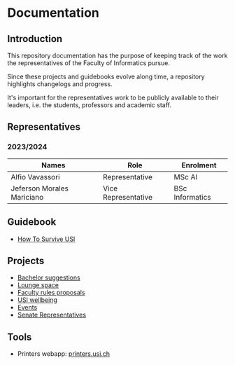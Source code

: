 # Documentation

## Introduction

This repository documentation has the purpose of keeping track of the
work the representatives of the Faculty of Informatics pursue.

Since these projects and guidebooks evolve along time,
a repository highlights changelogs and progress.

It's important for the representatives work to be publicly available to
their leaders, i.e. the students, professors and academic staff.  

## Representatives

### 2023/2024

| Names | Role | Enrolment |
|-------|------|-----------|
| Alfio Vavassori | Representative | MSc AI |
| Jeferson Morales Mariciano | Vice Representative | BSc Informatics |

## Guidebook
- [How To Survive USI](guidebook/how-to-survive-usi.md)

## Projects
- [Bachelor suggestions](project/bachelor-suggestions.md)
- [Lounge space](project/lounge.md)
- [Faculty rules proposals](project/faculty-rules-proposals.md)
- [USI wellbeing](project/usi-wellbeing.md)
- [Events](project/events.md)
- [Senate Representatives](project/senate-representatives.md)

## Tools

- Printers webapp: [printers.usi.ch](https://printers.usi.ch:9192/)
